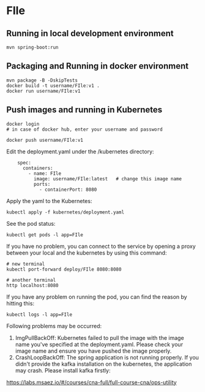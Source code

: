 # FIle

## Running in local development environment

```
mvn spring-boot:run
```

## Packaging and Running in docker environment

```
mvn package -B -DskipTests
docker build -t username/FIle:v1 .
docker run username/FIle:v1
```

## Push images and running in Kubernetes

```
docker login 
# in case of docker hub, enter your username and password

docker push username/FIle:v1
```

Edit the deployment.yaml under the /kubernetes directory:
```
    spec:
      containers:
        - name: FIle
          image: username/FIle:latest   # change this image name
          ports:
            - containerPort: 8080

```

Apply the yaml to the Kubernetes:
```
kubectl apply -f kubernetes/deployment.yaml
```

See the pod status:
```
kubectl get pods -l app=FIle
```

If you have no problem, you can connect to the service by opening a proxy between your local and the kubernetes by using this command:
```
# new terminal
kubectl port-forward deploy/FIle 8080:8080

# another terminal
http localhost:8080
```

If you have any problem on running the pod, you can find the reason by hitting this:
```
kubectl logs -l app=FIle
```

Following problems may be occurred:

1. ImgPullBackOff:  Kubernetes failed to pull the image with the image name you've specified at the deployment.yaml. Please check your image name and ensure you have pushed the image properly.
1. CrashLoopBackOff: The spring application is not running properly. If you didn't provide the kafka installation on the kubernetes, the application may crash. Please install kafka firstly:

https://labs.msaez.io/#/courses/cna-full/full-course-cna/ops-utility

